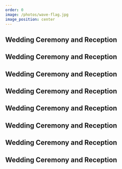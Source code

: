 ```yaml
---
order: 0
image: /photos/wave-flag.jpg
image_position: center
---
```

## Wedding Ceremony and Reception
## Wedding Ceremony and Reception
## Wedding Ceremony and Reception
## Wedding Ceremony and Reception
## Wedding Ceremony and Reception
## Wedding Ceremony and Reception
## Wedding Ceremony and Reception
## Wedding Ceremony and Reception

